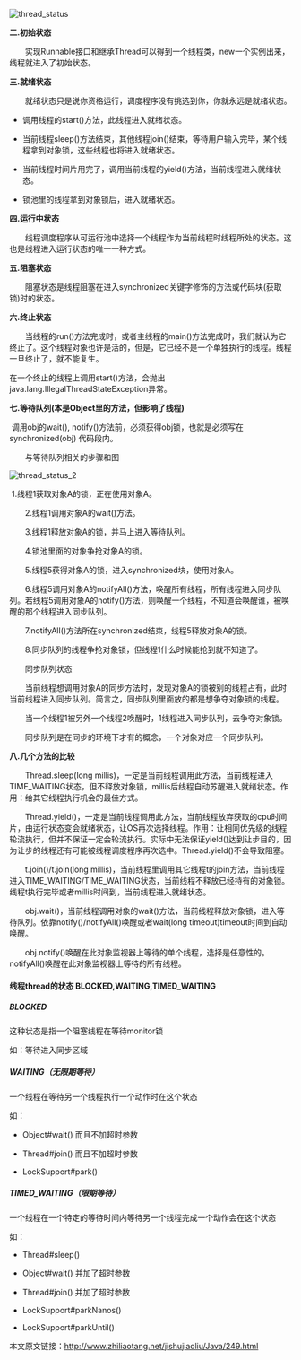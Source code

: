 ![thread_status](/Users/jzue/Desktop/blog_file/thread_status.jpg)





**二.初始状态**

　　实现Runnable接口和继承Thread可以得到一个线程类，new一个实例出来，线程就进入了初始状态。

**三.就绪状态**

　　就绪状态只是说你资格运行，调度程序没有挑选到你，你就永远是就绪状态。

* 调用线程的start()方法，此线程进入就绪状态。

* 当前线程sleep()方法结束，其他线程join()结束，等待用户输入完毕，某个线程拿到对象锁，这些线程也将进入就绪状态。

* 当前线程时间片用完了，调用当前线程的yield()方法，当前线程进入就绪状态。

* 锁池里的线程拿到对象锁后，进入就绪状态。


**四.运行中状态**

　　线程调度程序从可运行池中选择一个线程作为当前线程时线程所处的状态。这也是线程进入运行状态的唯一一种方式。

**五.阻塞状态**

　　阻塞状态是线程阻塞在进入synchronized关键字修饰的方法或代码块(获取锁)时的状态。

**六.终止状态**

　　当线程的run()方法完成时，或者主线程的main()方法完成时，我们就认为它终止了。这个线程对象也许是活的，但是，它已经不是一个单独执行的线程。线程一旦终止了，就不能复生。

​	在一个终止的线程上调用start()方法，会抛出java.lang.IllegalThreadStateException异常。

**七.等待队列(本是Object里的方法，但影响了线程)**

​	调用obj的wait(), notify()方法前，必须获得obj锁，也就是必须写在synchronized(obj) 代码段内。

　　与等待队列相关的步骤和图

![thread_status_2](/Users/jzue/Desktop/blog_file/thread_status_2.jpg)

​	1.线程1获取对象A的锁，正在使用对象A。

　　2.线程1调用对象A的wait()方法。

　　3.线程1释放对象A的锁，并马上进入等待队列。

　　4.锁池里面的对象争抢对象A的锁。

　　5.线程5获得对象A的锁，进入synchronized块，使用对象A。

　　6.线程5调用对象A的notifyAll()方法，唤醒所有线程，所有线程进入同步队列。若线程5调用对象A的notify()方法，则唤醒一个线程，不知道会唤醒谁，被唤醒的那个线程进入同步队列。

　　7.notifyAll()方法所在synchronized结束，线程5释放对象A的锁。

　　8.同步队列的线程争抢对象锁，但线程1什么时候能抢到就不知道了。

　　同步队列状态

　　当前线程想调用对象A的同步方法时，发现对象A的锁被别的线程占有，此时当前线程进入同步队列。简言之，同步队列里面放的都是想争夺对象锁的线程。

　　当一个线程1被另外一个线程2唤醒时，1线程进入同步队列，去争夺对象锁。

　　同步队列是在同步的环境下才有的概念，一个对象对应一个同步队列。

**八.几个方法的比较**

　　Thread.sleep(long millis)，一定是当前线程调用此方法，当前线程进入TIME_WAITING状态，但不释放对象锁，millis后线程自动苏醒进入就绪状态。作用：给其它线程执行机会的最佳方式。

　　Thread.yield()，一定是当前线程调用此方法，当前线程放弃获取的cpu时间片，由运行状态变会就绪状态，让OS再次选择线程。作用：让相同优先级的线程轮流执行，但并不保证一定会轮流执行。实际中无法保证yield()达到让步目的，因为让步的线程还有可能被线程调度程序再次选中。Thread.yield()不会导致阻塞。

　　t.join()/t.join(long millis)，当前线程里调用其它线程t的join方法，当前线程进入TIME_WAITING/TIME_WAITING状态，当前线程不释放已经持有的对象锁。线程t执行完毕或者millis时间到，当前线程进入就绪状态。

　　obj.wait()，当前线程调用对象的wait()方法，当前线程释放对象锁，进入等待队列。依靠notify()/notifyAll()唤醒或者wait(long timeout)timeout时间到自动唤醒。

　　obj.notify()唤醒在此对象监视器上等待的单个线程，选择是任意性的。notifyAll()唤醒在此对象监视器上等待的所有线程。

#### 线程thread的状态 BLOCKED,WAITING,TIMED_WAITING

##### BLOCKED

这种状态是指一个阻塞线程在等待monitor锁

如：等待进入同步区域

##### WAITING（无限期等待）

一个线程在等待另一个线程执行一个动作时在这个状态

如：

* Object#wait() 而且不加超时参数

* Thread#join() 而且不加超时参数

* LockSupport#park()

##### TIMED_WAITING（限期等待）

一个线程在一个特定的等待时间内等待另一个线程完成一个动作会在这个状态

如：



* Thread#sleep()

* Object#wait() 并加了超时参数

* Thread#join() 并加了超时参数

* LockSupport#parkNanos()

* LockSupport#parkUntil()

本文原文链接：<http://www.zhiliaotang.net/jishujiaoliu/Java/249.html>